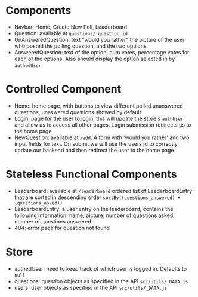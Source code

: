 # Components
* Navbar: Home, Create New Poll, Leaderboard
* Question: available at `questions/:question_id`
* UnAnsweredQuestion: text "would you rather" the picture of the user who posted the polling question, and the two optiions
* AnsweredQuestion: text of the option, num votes, percentage votes for each of the options. Also should display the option selected in by `authedUser`.

# Controlled Component
* Home: home page, with buttons to view different polled unanswered questions, unaswered questions showed by default
* Login: page for the user to login, this will update the store's `authUser` and allow us to access all other pages. Login submission redirects us to the home page
* NewQuestion: available at `/add`. A form with 'would you rather' and two input fields for text. On submit we will use the users id to correctly update our backend and then redirect the user to the home page

# Stateless Functional Components
* Leaderboard: available at `/leaderboard` ordered list of LeaderboardEntry that are sorted in descending order `sortBy((questions_answered) + (questions_asked))`
* LeaderboardEntry: a user entry on the leaderboard, contains the following information: name, picture, number of questions asked, number of questions answered.
* 404: error page for question not found

# Store
* authedUser: need to keep track of which user is logged in. Defaults to `null`
* questions: question objects as specified in the API `src/utils/_DATA.js`
* users: user objects as specified in the API `src/utils/_DATA.js`